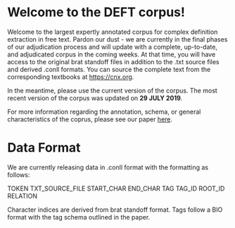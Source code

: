 # Welcome to the DEFT corpus!
Welcome to the largest expertly annotated corpus for complex definition extraction in free text. Pardon our dust - we are currently in the final phases of our adjudication process and will update with a complete, up-to-date, and adjudicated corpus in the coming weeks. At that time, you will have access to the original brat standoff files in addition to the .txt source files and derived .conll formats. You can source the complete text from the corresponding textbooks at <https://cnx.org>.

In the meantime, please use the current version of the corpus.
The most recent version of the corpus was updated on **29 JULY 2019**.

For more information regarding the annotation, schema, or general characteristics of the coprus, please see our paper [here](https://sigann.github.io/LAW-XIII-2019/pdf/W19-4015.pdf).
  
# Data Format
We are currently releasing data in .conll format with the formatting as follows:

TOKEN TXT_SOURCE_FILE START_CHAR END_CHAR TAG TAG_ID ROOT_ID RELATION

Character indices are derived from brat standoff format. Tags follow a BIO format with the tag schema outlined in the paper.

